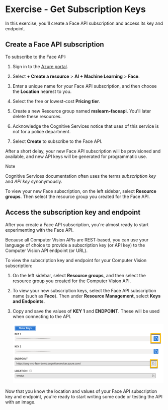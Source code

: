 # Exercise - Get Subscription Keys

In this exercise, you'll create a Face API subscription and access its key and endpoint.

## Create a Face API subscription

To subscribe to the Face API:

1. Sign in to the [Azure portal](https://portal.azure.com?azure-portal=true).

1. Select **+ Create a resource** > **AI + Machine Learning** > **Face**.

1. Enter a unique name for your Face API subscription, and then choose the **Location** nearest to you.

1. Select the free or lowest-cost **Pricing tier**.

1. Create a new Resource group named **mslearn-faceapi**. You'll later delete these resources.

1. Acknowledge the Cognitive Services notice that uses of this service is not for a police department.

1. Select **Create** to subscribe to the Face API.

After a short delay, your new Face API subscription will be provisioned and available, and new API keys will be generated for programmatic use.

> [!NOTE]
> Cognitive Services documentation often uses the terms *subscription key* and *API key* synonymously.

To view your new Face subscription, on the left sidebar, select **Resource groups**. Then select the resource group you created for the Face API.

## Access the subscription key and endpoint

After you create a Face API subscription, you're almost ready to start experimenting with the Face API.

Because all Computer Vision APIs are REST-based, you can use your language of choice to provide a subscription key (or API key) to the Computer Vision API endpoint (or URL).

To view the subscription key and endpoint for your Computer Vision subscription:

1. On the left sidebar, select **Resource groups**, and then select the resource group you created for the Computer Vision API.

1. To view your new subscription keys, select the Face API subscription name (such as **Face**). Then under **Resource Management**, select **Keys and Endpoints**.

1. Copy and save the values of **KEY 1** and **ENDPOINT**. These will be used when connecting to the API.

    ![Copy the Face subscription key](media/face-api-key-and-endpoint-ssm.png)

Now that you know the location and values of your Face API subscription key and endpoint, you're ready to start writing some code or testing the API with an image.
